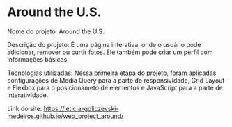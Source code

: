 # Around the U.S.

Nome do projeto: Around the U.S.

Descrição do projeto: É uma página interativa, onde o usuário pode adicionar, remover ou curtir fotos. Ele também pode criar um perfil com informações básicas.

Tecnologias utilizadas: Nessa primeira etapa do projeto, foram aplicadas configurações de Media Query para a parte de responsividade, Grid Layout e Flexbox para o posicionameto de elementos e JavaScript para a parte de interatividade.

Link do site: https://leticia-goliczevski-medeiros.github.io/web_project_around/
